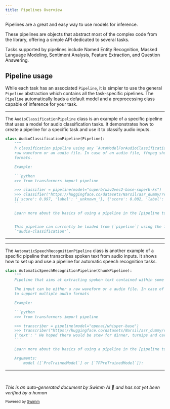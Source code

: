 ```yaml
---
title: Pipelines Overview
---
```

Pipelines are a great and easy way to use models for inference.

These pipelines are objects that abstract most of the complex code from the library, offering a simple API dedicated to several tasks.

Tasks supported by pipelines include Named Entity Recognition, Masked Language Modeling, Sentiment Analysis, Feature Extraction, and Question Answering.

## Pipeline usage

While each task has an associated <SwmToken path="src/transformers/pipelines/audio_classification.py" pos="67:4:4" line-data="class AudioClassificationPipeline(Pipeline):">`Pipeline`</SwmToken>, it is simpler to use the general <SwmToken path="src/transformers/pipelines/audio_classification.py" pos="67:4:4" line-data="class AudioClassificationPipeline(Pipeline):">`Pipeline`</SwmToken> abstraction which contains all the task-specific pipelines. The <SwmToken path="src/transformers/pipelines/audio_classification.py" pos="67:4:4" line-data="class AudioClassificationPipeline(Pipeline):">`Pipeline`</SwmToken> automatically loads a default model and a preprocessing class capable of inference for your task.

<SwmSnippet path="/src/transformers/pipelines/audio_classification.py" line="67">

---

The <SwmToken path="src/transformers/pipelines/audio_classification.py" pos="67:2:2" line-data="class AudioClassificationPipeline(Pipeline):">`AudioClassificationPipeline`</SwmToken> class is an example of a specific pipeline that uses a model for audio classification tasks. It demonstrates how to create a pipeline for a specific task and use it to classify audio inputs.

````python
class AudioClassificationPipeline(Pipeline):
    """
    h classification pipeline using any `AutoModelForAudioClassification`. This pipeline predicts the class of a
    raw waveform or an audio file. In case of an audio file, ffmpeg should be installed to support multiple audio
    formats.

    Example:

    ```python
    >>> from transformers import pipeline

    >>> classifier = pipeline(model="superb/wav2vec2-base-superb-ks")
    >>> classifier("https://huggingface.co/datasets/Narsil/asr_dummy/resolve/main/1.flac")
    [{'score': 0.997, 'label': '_unknown_'}, {'score': 0.002, 'label': 'left'}, {'score': 0.0, 'label': 'yes'}, {'score': 0.0, 'label': 'down'}, {'score': 0.0, 'label': 'stop'}]
    ```

    Learn more about the basics of using a pipeline in the [pipeline tutorial](../pipeline_tutorial)


    This pipeline can currently be loaded from [`pipeline`] using the following task identifier:
    `"audio-classification"`.
````

---

</SwmSnippet>

<SwmSnippet path="/src/transformers/pipelines/automatic_speech_recognition.py" line="126">

---

The <SwmToken path="src/transformers/pipelines/automatic_speech_recognition.py" pos="126:2:2" line-data="class AutomaticSpeechRecognitionPipeline(ChunkPipeline):">`AutomaticSpeechRecognitionPipeline`</SwmToken> class is another example of a specific pipeline that transcribes spoken text from audio inputs. It shows how to set up and use a pipeline for automatic speech recognition tasks.

````python
class AutomaticSpeechRecognitionPipeline(ChunkPipeline):
    """
    Pipeline that aims at extracting spoken text contained within some audio.

    The input can be either a raw waveform or a audio file. In case of the audio file, ffmpeg should be installed for
    to support multiple audio formats

    Example:

    ```python
    >>> from transformers import pipeline

    >>> transcriber = pipeline(model="openai/whisper-base")
    >>> transcriber("https://huggingface.co/datasets/Narsil/asr_dummy/resolve/main/1.flac")
    {'text': ' He hoped there would be stew for dinner, turnips and carrots and bruised potatoes and fat mutton pieces to be ladled out in thick, peppered flour-fatten sauce.'}
    ```

    Learn more about the basics of using a pipeline in the [pipeline tutorial](../pipeline_tutorial)

    Arguments:
        model ([`PreTrainedModel`] or [`TFPreTrainedModel`]):
````

---

</SwmSnippet>

&nbsp;

*This is an auto-generated document by Swimm AI 🌊 and has not yet been verified by a human*

<SwmMeta version="3.0.0" repo-id="Z2l0aHViJTNBJTNBdHJhbnNmb3JtZXJzJTNBJTNBc2h1anV1dQ==" repo-name="transformers"><sup>Powered by [Swimm](https://app.swimm.io/)</sup></SwmMeta>
